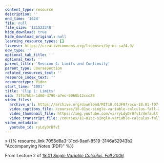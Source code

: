 ```yaml
---
content_type: resource
description: ''
end_time: '1624'
file: null
file_size: '121523348'
hide_download: true
hide_download_original: null
learning_resource_types: []
license: https://creativecommons.org/licenses/by-nc-sa/4.0/
ocw_type: ''
optional_tab_title: ''
optional_text: ''
parent_title: 'Session 4: Limits and Continuity'
parent_type: CourseSection
related_resources_text: ''
resource_index_text: ''
resourcetype: Video
start_time: '1081'
title: 'Clip 1: Limits'
uid: 73fb7bba-1d80-d790-a7ec-8068b12ccc28
video_files:
  archive_url: https://archive.org/download/MIT18.01JF07/ocw-18.01-f07-lec02_300k.mp4
  video_captions_file: /courses/18-01sc-single-variable-calculus-fall-2010/95587b3eb2d058c392ce4b0a0b64e8f2_ryLdyDrBfvI.vtt
  video_thumbnail_file: https://img.youtube.com/vi/ryLdyDrBfvI/default.jpg
  video_transcript_file: /courses/18-01sc-single-variable-calculus-fall-2010/45b6c745a470b54c38fd3686a910e220_ryLdyDrBfvI.pdf
video_metadata:
  youtube_id: ryLdyDrBfvI
---
```


» {{% resource_link 7055d8a3-31cd-9aef-8519-3146a52943b2 "Accompanying Notes (PDF)" %}}

From Lecture 2 of [_18.01 Single Variable Calculus, Fall 2006_](/courses/18-01-single-variable-calculus-fall-2006/video_galleries/video-lectures)


